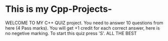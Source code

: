 # This is my Cpp-Projects-
WELCOME TO MY C++ QUIZ project. You need to answer 10 questions from here (4 Pass marks). You will get +1 credit for each correct answer, here is no negetive marking. To start this quiz press 'S'. ALL THE BEST

